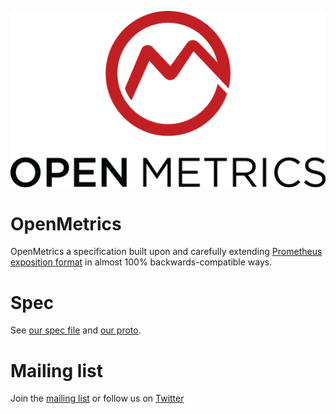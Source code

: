 
![OpenMetrics Logo](website/static/images/logo/logo-with-text.png)

# OpenMetrics

OpenMetrics a specification built upon and carefully extending [Prometheus exposition format](https://prometheus.io/docs/instrumenting/exposition_formats/) in almost 100% backwards-compatible ways.

# Spec

See [our spec file](OpenMetrics.md) and [our proto](proto/openmetrics_data_model.proto).

# Mailing list

Join the [mailing list](https://groups.google.com/forum/m/#!forum/openmetrics) or follow us on [Twitter](https://twitter.com/OpenMetricsIO)
